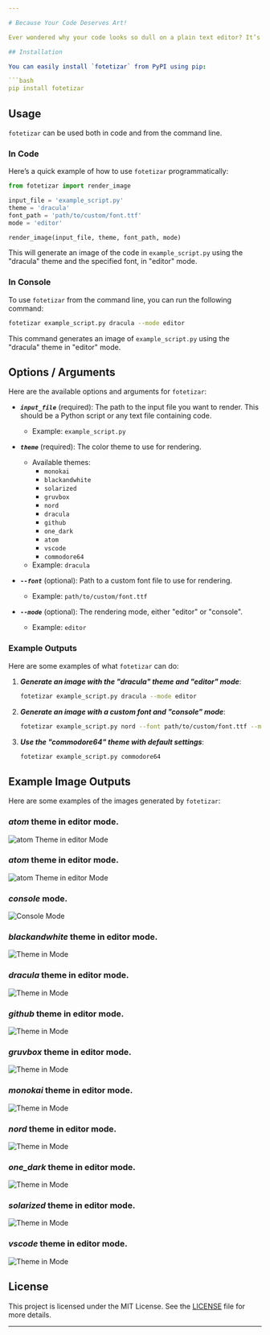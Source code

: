 ```yaml
---

# Because Your Code Deserves Art!

Ever wondered why your code looks so dull on a plain text editor? It’s time to bring some pizzazz to your programming! With `fotetizar`, you can transform your code into beautiful, themed images. Whether you want to share your code with flair or just need a cool screenshot for your portfolio, this tool’s got you covered.

## Installation

You can easily install `fotetizar` from PyPI using pip:

```bash
pip install fotetizar
```

## Usage

`fotetizar` can be used both in code and from the command line.

### In Code

Here’s a quick example of how to use `fotetizar` programmatically:

```python
from fotetizar import render_image

input_file = 'example_script.py'
theme = 'dracula'
font_path = 'path/to/custom/font.ttf'
mode = 'editor'

render_image(input_file, theme, font_path, mode)
```

This will generate an image of the code in `example_script.py` using the "dracula" theme and the specified font, in "editor" mode.

### In Console

To use `fotetizar` from the command line, you can run the following command:

```bash
fotetizar example_script.py dracula --mode editor
```

This command generates an image of `example_script.py` using the "dracula" theme in "editor" mode.


## Options / Arguments

Here are the available options and arguments for `fotetizar`:

- ***`input_file`*** (required): The path to the input file you want to render. This should be a Python script or any text file containing code.
  - Example: `example_script.py`

- ***`theme`*** (required): The color theme to use for rendering.
  - Available themes:
    - `monokai`
    - `blackandwhite`
    - `solarized`
    - `gruvbox`
    - `nord`
    - `dracula`
    - `github`
    - `one_dark`
    - `atom`
    - `vscode`
    - `commodore64`
  - Example: `dracula`

- ***`--font`*** (optional): Path to a custom font file to use for rendering.
  - Example: `path/to/custom/font.ttf`

- ***`--mode`*** (optional): The rendering mode, either "editor" or "console".
  - Example: `editor`

### Example Outputs

Here are some examples of what `fotetizar` can do:

1. ***Generate an image with the "dracula" theme and "editor" mode***:

   ```bash
   fotetizar example_script.py dracula --mode editor
   ```

2. ***Generate an image with a custom font and "console" mode***:

   ```bash
   fotetizar example_script.py nord --font path/to/custom/font.ttf --mode console
   ```

3. ***Use the "commodore64" theme with default settings***:

   ```bash
   fotetizar example_script.py commodore64
   ```

## Example Image Outputs

Here are some examples of the images generated by `fotetizar`:

### ***atom*** theme in editor mode.
![atom Theme in  editor Mode](./fotetizar/docs/examples/test_file_nord.png) 

### ***atom*** theme in editor mode.
![atom Theme in  editor Mode](fotetizar/docs/examples/test_file_atom.png) 

### ***console*** mode. 
![Console Mode](fotetizar/docs/examples/test_file_atom_console.png)   

### ***blackandwhite*** theme in editor mode.
![ Theme in  Mode](fotetizar/docs/examples/test_file_blackandwhite.png) 

### ***dracula*** theme in editor mode.
![ Theme in  Mode](fotetizar/docs/examples/test_file_dracula.png)    

### ***github*** theme in editor mode.
![ Theme in  Mode](fotetizar/docs/examples/test_file_github.png)      

### ***gruvbox*** theme in editor mode.
![ Theme in  Mode](fotetizar/docs/examples/test_file_gruvbox.png)       

### ***monokai*** theme in editor mode.
![ Theme in  Mode](fotetizar/docs/examples/test_file_monokai.png)    

### ***nord*** theme in editor mode.
![ Theme in  Mode](fotetizar/docs/examples/test_file_nord.png)          

### ***one_dark*** theme in editor mode.
![ Theme in  Mode](fotetizar/docs/examples/test_file_one_dark.png)        

### ***solarized*** theme in editor mode.
![ Theme in  Mode](fotetizar/docs/examples/test_file_solarized.png)      

### ***vscode*** theme in editor mode.
![ Theme in  Mode](fotetizar/docs/examples/test_file_vscode.png)            



## License

This project is licensed under the MIT License. See the [LICENSE](LICENSE) file for more details.

---
```


